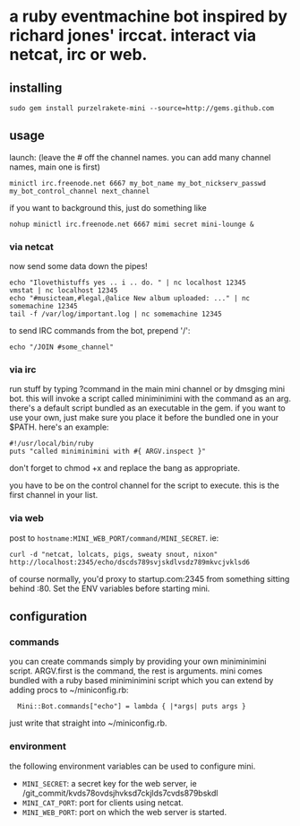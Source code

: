 # a ruby eventmachine bot inspired by richard jones' irccat. interact via netcat, irc or web. 

## installing

    sudo gem install purzelrakete-mini --source=http://gems.github.com
    
## usage

launch: (leave the # off the channel names. you can add many channel names, main one is first)

    minictl irc.freenode.net 6667 my_bot_name my_bot_nickserv_passwd my_bot_control_channel next_channel
    
íf you want to background this, just do something like

    nohup minictl irc.freenode.net 6667 mimi secret mini-lounge &

### via netcat
  
now send some data down the pipes!

    echo "Ilovethistuffs yes .. i .. do. " | nc localhost 12345
    vmstat | nc localhost 12345
    echo "#musicteam,#legal,@alice New album uploaded: ..." | nc somemachine 12345
    tail -f /var/log/important.log | nc somemachine 12345
  
to send IRC commands from the bot, prepend '/':

    echo "/JOIN #some_channel"

### via irc  

run stuff by typing ?command in the main mini channel or by dmsging mini bot. this will invoke a script called miniminimini with the command as an arg. there's a default script bundled as an executable in the gem. if you want to use your own, just make sure you place it before the bundled one in your $PATH. here's an example:

    #!/usr/local/bin/ruby
    puts "called miniminimini with #{ ARGV.inspect }"

don't forget to chmod +x and replace the bang as appropriate. 

you have to be on the control channel for the script to execute. this is the first channel in your list. 

### via web

post to `hostname:MINI_WEB_PORT/command/MINI_SECRET`. ie: 

    curl -d "netcat, lolcats, pigs, sweaty snout, nixon" http://localhost:2345/echo/dscds789svjskdlvsdz789mkvcjvklsd6
    
of course normally, you'd proxy to startup.com:2345 from something sitting behind :80. Set the ENV variables before starting mini. 

## configuration

### commands

you can create commands simply by providing your own miniminimini script. ARGV.first is the command, the rest is arguments. mini comes bundled with a ruby based miniminimini script which you can extend by adding procs to ~/miniconfig.rb: 

      Mini::Bot.commands["echo"] = lambda { |*args| puts args }
      
just write that straight into ~/miniconfig.rb.

### environment

the following environment variables can be used to configure mini. 

* `MINI_SECRET`: a secret key for the web server, ie /git_commit/kvds78ovdsjhvksd7ckjlds7cvds879bskdl
* `MINI_CAT_PORT`: port for clients using netcat. 
* `MINI_WEB_PORT`: port on which the web server is started. 